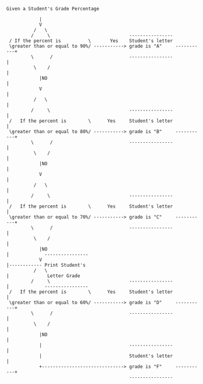 ~~~~~~~~~~~~~~~~~~~~~~~~~~~~~~~~~~
Given a Student's Grade Percentage
~~~~~~~~~~~~~~~~~~~~~~~~~~~~~~~~~~
                |
                V
              /   \
             /     \                             ----------------
     / If the percent is          \       Yes    Student's letter
     \greater than or equal to 90%/ -----------> grade is "A"     -----------+
             \      /                            ----------------            |
              \    /                                                         |
                |NO                                                          |
                V                                                            |
              /   \                                                          |
             /     \                             ----------------            |
     /   If the percent is        \      Yes     Student's letter            |
     \greater than or equal to 80%/ -----------> grade is "B"     -----------+
             \      /                            ----------------            |
              \    /                                                         |
                |NO                                                          |
                V                                                            |
              /   \                                                          |
             /     \                             ----------------            |
     /   If the percent is        \      Yes     Student's letter            |
     \greater than or equal to 70%/ -----------> grade is "C"     -----------+
             \      /                            ----------------            |
              \    /                                                         |
                |NO                                                          |             ----------------
                V                                                            |------------ Print Student's
              /   \                                                          |              Letter Grade
             /     \                             ----------------            |             ----------------
     /   If the percent is        \      Yes     Student's letter            |
     \greater than or equal to 60%/ -----------> grade is "D"     -----------+
             \      /                            ----------------            |
              \    /                                                         |
                |NO                                                          |
                |                                ----------------            |
                |                                Student's letter            |
                +------------------------------> grade is "F"     -----------+
                                                 ----------------
